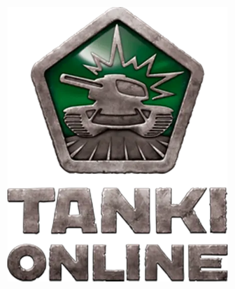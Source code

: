 <p align="center"><img src="https://raw.githubusercontent.com/Indifferental/Tanki-Online-HTML-2021-Theme/main/assets/logo.webp" alt="logo" style="width: 512px"/></p>
